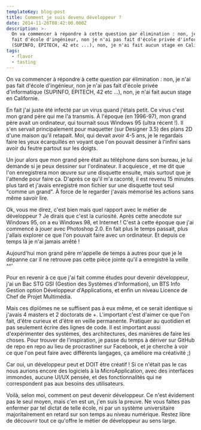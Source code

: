 ```yaml
---
templateKey: blog-post
title: Comment je suis devenu développeur ?
date: 2014-11-26T08:42:00.000Z
description: >-
  On va commencer à répondre à cette question par élimination : non, je n'ai pas
  fait d'école d'ingénieur, non je n'ai pas fait d'école privée d'informatique
  (SUPINFO, EPITECH, 42 etc ...), non, je n'ai fait aucun stage en Californie.
tags:
  - flavor
  - tasting
---
```

On va commencer à répondre à cette question par élimination : non, je n'ai pas fait d'école d'ingénieur, non je n'ai pas fait d'école privée d'informatique (SUPINFO, EPITECH, 42 etc ...), non, je n'ai fait aucun stage en Californie.

En fait j'ai juste été infecté par un virus quand j'étais petit. Ce virus c'est mon grand père qui me l'a transmis. À l'époque (en 1996-97), mon grand père avait un ordinateur, qui tournait sous Windows 95 (ultra récent !). Il s'en servait principalement pour maquetter (sur Designer 3.5) des plans 2D d'une maison qu'il retapait. Moi, qui devait avoir 4-5 ans, je le regardais faire les yeux écarquillés en voyant que l'on pouvait dessiner à l'infini sans avoir du feutre partout sur les doigts.

Un jour alors que mon grand père était au téléphone dans son bureau, je lui demande si je peux dessiner sur l'ordinateur. Il acquiesce , et me dit que l'on enregistrera mon œuvre sur une disquette ensuite, mais surtout que je l'attende pour faire ça. D'après ce qu'il m'a raconté, il est revenu 15 minutes plus tard et j'avais enregistré mon fichier sur une disquette tout seul "comme un grand". À force de le regarder j'avais mémorisé les actions sans même savoir lire.

Ok, vous me direz, c'est bien mais quel rapport avec le métier de développeur ? Je dirais que c'est la curiosité. Après cette anecdote sur Windows 95, on a eu Windows 98, et Internet ! C'est à cette époque que j'ai commencé à jouer avec Photoshop 2.0. En fait plus le temps passait, plus j'allais explorer ce que l'on pouvait faire avec un ordinateur. Et depuis ce temps là je n'ai jamais arrêté !

Aujourd'hui mon grand père m'appelle de temps à autres pour que je le dépanne car il ne retrouve pas cette pièce jointe qu'il a enregistré la veille ^^'

Pour en revenir à ce que j'ai fait comme études pour devenir développeur, j'ai un Bac STG GSI (Gestion des Systèmes d'Information), un BTS Info Gestion option Développeur d'Applications, et enfin un niveau Licence de Chef de Projet Multimédia.

Mais ces diplômes ne se suffisent pas à eux même, et ce serait identique si j'avais 4 masters et 2 doctorats de +. L'important c'est d'aimer ce que l'on fait, d'être curieux et d'être en veille permanente. Pratiquer au quotidien et pas seulement écrire des lignes de code. Il est important aussi d'expérimenter des systèmes, des architectures, des manières de faire les choses. Pour trouver de l'inspiration, je passe du temps à dériver sur GitHub de repo en repo au lieu de procrastiner sur Facebook, et je cherche à voir ce que l'on peut faire avec différents langages, ça améliore ma créativité ;)

Car oui, un développeur peut et DOIT être créatif ! Si ce n'était pas le cas nous aurions encore des logiciels à la MicroApplication, avec des interfaces immondes, aucune UI/UX pensée, et des fonctionnalités qui ne correspondent pas aux besoins des utilisateurs.

Voilà, selon moi, comment on peut devenir développeur. Ce n'est évidement pas le seul moyen, mais c'en est un, j'en suis la preuve. Ne vous faites pas enfermer par tel dictat de telle école, ni par un système universitaire majoritairement en retard sur son temps au niveau numérique. Restez libre de découvrir tout ce qu'offre le métier de développeur au sens large.
